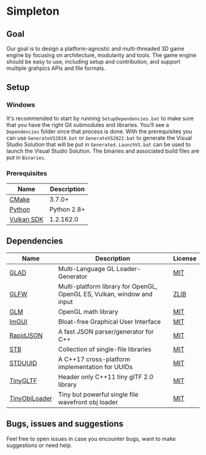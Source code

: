 # Simpleton
## Goal
Our goal is to design a platform-agnostic and multi-threaded 3D game engine by focusing on architecture, modularity and tools.
The game engine should be easy to use, including setup and contribution, and support multiple grahpics APIs and file formats.

## Setup
### Windows
It's recommended to start by running `SetupDependencies.bat` to make sure that you have the right Git submodules and libraries. You'll see a `Dependencies` folder once that process is done. With the prerequisites you can use `GenerateVS2019.bat` or `GenerateVS2022.bat` to generate the Visual Studio Solution that will be put in `Generated`. `LaunchVS.bat` can be used to launch the Visual Studio Solution. The binaries and associated build files are put in `Binaries`.
### Prerequisites
Name | Description
------------ | -------------
[CMake](https://cmake.org/) | 3.7.0+
[Python](https://www.python.org/) | Python 2.8+
[Vulkan SDK](https://vulkan.lunarg.com/) | 1.2.162.0

## Dependencies
Name | Description | License
------------ | ------------- | -------------
[GLAD](https://github.com/Dav1dde/glad) | Multi-Language GL Loader-Generator | [MIT](https://github.com/Dav1dde/glad/blob/master/LICENSE)
[GLFW](https://github.com/glfw/glfw) | Multi-platform library for OpenGL, OpenGL ES, Vulkan, window and input | [ZLIB](https://github.com/glfw/glfw/blob/master/LICENSE.md)
[GLM](https://github.com/g-truc/glm) | OpenGL math library | [MIT](https://github.com/g-truc/glm/blob/master/manual.md#section0)
[ImGUI](https://github.com/ocornut/imgui) | Bloat-free Graphical User Interface | [MIT](https://github.com/ocornut/imgui/blob/master/LICENSE.txt)
[RapidJSON](https://github.com/Tencent/rapidjson) | A fast JSON parser/generator for C++ | [MIT](https://github.com/Tencent/rapidjson/blob/master/license.txt)
[STB](https://github.com/nothings/stb) | Collection of single-file libraries | [MIT](https://github.com/nothings/stb/blob/master/LICENSE)
[STDUUID](https://github.com/mariusbancila/stduuid) | A C++17 cross-platform implementation for UUIDs | [MIT](https://github.com/mariusbancila/stduuid/blob/master/LICENSE)
[TinyGLTF](https://github.com/syoyo/tinygltf) | Header only C++11 tiny glTF 2.0 library | [MIT](https://github.com/syoyo/tinygltf/blob/master/LICENSE)
[TinyObjLoader](https://github.com/syoyo/tinyobjloader) | Tiny but powerful single file wavefront obj loader | [MIT](https://github.com/syoyo/tinyobjloader/blob/master/LICENSE)

## Bugs, issues and suggestions
Feel free to open issues in case you encounter bugs, want to make suggestions or need help. 
